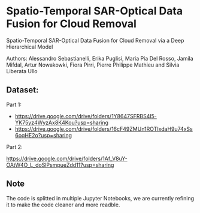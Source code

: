 # Spatio-Temporal SAR-Optical Data Fusion for Cloud Removal
Spatio-Temporal SAR-Optical Data Fusion for Cloud Removal via a Deep Hierarchical Model


Authors: Alessandro Sebastianelli, Erika Puglisi, Maria Pia Del Rosso, Jamila Mifdal, Artur Nowakowki, Fiora Pirri, Pierre Philippe Mathieu and Silvia Liberata Ullo

## Dataset:
Part 1:

- https://drive.google.com/drive/folders/1Y8647SFRBS4l5-YK75yz4WyzAx8K4Kou?usp=sharing
- https://drive.google.com/drive/folders/16cF49ZMUn1ROTIxdaH9u74xSs6oqHE2o?usp=sharing

Part 2:

https://drive.google.com/drive/folders/1Af_V8uY-OAtW4O_L_doSlPsmpueZdd11?usp=sharing

## Note
The code is splitted in multiple Jupyter Notebooks, we are currently refining it to make the code cleaner and more readble.
